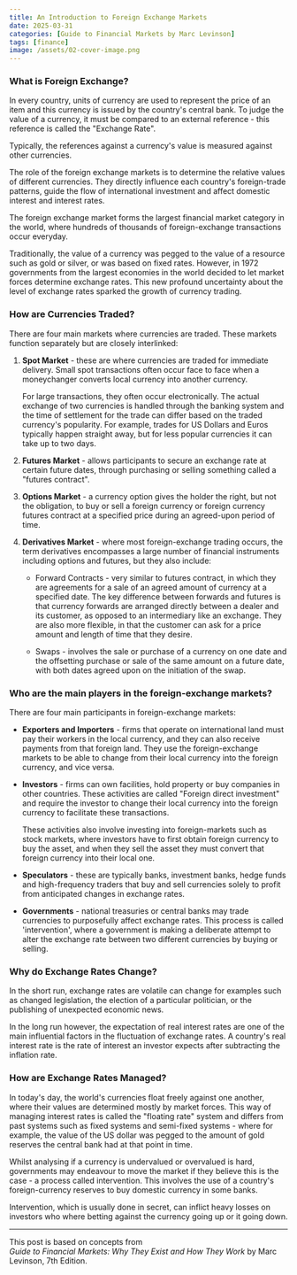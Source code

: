 ```yaml
---
title: An Introduction to Foreign Exchange Markets
date: 2025-03-31
categories: [Guide to Financial Markets by Marc Levinson]
tags: [finance]    
image: /assets/02-cover-image.png
---
```


### What is Foreign Exchange?

In every country, units of currency are used to represent the price of an item and this currency is issued by the country's central bank.  To judge the value of a currency, it must be compared to an external reference - this reference is called the "Exchange Rate".

Typically, the references against a currency's value is measured against other currencies.

 The role of the foreign exchange markets is to determine the relative values of different currencies. They directly influence each country's foreign-trade patterns, guide the flow of international investment and affect domestic interest and interest rates.

The foreign exchange market forms the largest financial market category in the world, where hundreds of thousands of foreign-exchange transactions occur everyday.

Traditionally, the value of a currency was pegged to the value of a resource such as gold or silver, or was based on fixed rates. However, in 1972 governments from the largest economies in the world decided to let market forces determine exchange rates. This new profound uncertainty about the level of exchange rates sparked the growth of currency trading.


### How are Currencies Traded?

There are four main markets where currencies are traded. These markets function separately but are closely interlinked:

 1. **Spot Market** - these are where currencies are traded for immediate delivery. Small spot transactions often occur face to face when a moneychanger converts local currency into another currency. 

	For large transactions, they often occur electronically. The actual exchange of two currencies is handled through the banking system and the time of settlement for the trade can differ based on the traded currency's popularity. For example, trades for US Dollars and Euros typically happen straight away, but for less popular currencies it can take up to two days.

2. **Futures Market** - allows participants to secure an exchange rate at certain future dates, through purchasing or selling something called a "futures contract". 

3. **Options Market** - a currency option gives the holder the right, but not the obligation, to buy or sell a foreign currency or foreign currency futures contract at a specified price during an agreed-upon period of time.

4. **Derivatives Market** - where most foreign-exchange trading occurs, the term derivatives encompasses a large number of financial instruments including options and futures, but they also include:

	- Forward Contracts - very similar to futures contract, in which they are agreements for a sale of an agreed amount of currency at a specified date. The key difference between forwards and futures is that currency forwards are arranged directly between a dealer and its customer, as opposed to an intermediary like an exchange. They are also more flexible, in that the customer can ask for a price amount and length of time that they desire.
	
	- Swaps - involves the sale or purchase of a currency on one date and the offsetting purchase or sale of the same amount on a future date, with both dates agreed upon on the initiation of the swap.


### Who are the main players in the foreign-exchange markets?

There are four main participants in foreign-exchange markets:

- **Exporters and Importers** - firms that operate on international land must pay their workers in the local currency, and they can also receive payments from that foreign land. They use the foreign-exchange markets to be able to change from their local currency into the foreign currency, and vice versa.

- **Investors** - firms can own facilities, hold property or buy companies in other countries. These activities are called "Foreign direct investment" and require the investor to change their local currency into the foreign currency to facilitate these transactions. 
  
  These activities also involve investing into foreign-markets such as stock markets, where investors have to first obtain foreign currency to buy the asset, and when they sell the asset they must convert that foreign currency into their local one.

- **Speculators** - these are typically banks, investment banks, hedge funds and high-frequency traders that buy and sell currencies solely to profit from anticipated changes in exchange rates. 

- **Governments** - national treasuries or central banks may trade currencies to purposefully affect exchange rates. This process is called 'intervention', where a government is making a deliberate attempt to alter the exchange rate between two different currencies by buying or selling.


### Why do Exchange Rates Change?

In the short run, exchange rates are volatile can change for examples such as changed legislation, the election of a particular politician, or the publishing of unexpected economic news. 

In the long run however, the expectation of real interest rates are one of the main influential factors in the fluctuation of exchange rates. A country's real interest rate is the rate of interest an investor expects after subtracting the inflation rate. 


### How are Exchange Rates Managed?

In today's day, the world's currencies float freely against one another, where their values are determined mostly by market forces. This way of managing interest rates is called the "floating rate" system and differs from past systems such as fixed systems and semi-fixed systems - where for example, the value of the US dollar was pegged to the amount of gold reserves the central bank had at that point in time.

Whilst analysing if a currency is undervalued or overvalued is hard, governments may endeavour to move the market if they believe this is the case - a process called intervention. This involves the use of a country's foreign-currency reserves to buy domestic currency in some banks. 

Intervention, which is usually done in secret, can inflict heavy losses on investors who where betting against the currency going up or it going down. 

---

This post is based on concepts from  
*Guide to Financial Markets: Why They Exist and How They Work* by Marc Levinson, 7th Edition.